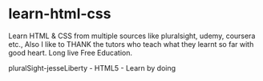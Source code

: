 # learn-html-css
Learn HTML &amp; CSS from multiple sources like pluralsight, udemy, coursera
etc., Also I like to THANK the tutors who teach what they learnt so far with
good heart. Long live Free Education.

pluralSight-jesseLiberty - HTML5 - Learn by doing
